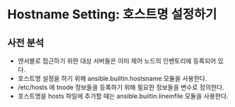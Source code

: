 # Hostname Setting: 호스트명 설정하기

## 사전 분석
- 앤서블로 접근하기 위한 대상 서버들은 이미 제어 노드의 인벤토리에 등록되어 있다.
- 호스트명 설정을 하기 위해 ansible.builtin.hostsname 모듈을 사용한다.
- /etc/hosts 에 tnode 정보들을 등록하기 위해 필요한 정보들을 변수로 정의한다.
- 호스트명을 hosts 파일에 추가할 때는 ansible.builtin.lineinfile 모듈을 사용한다.


